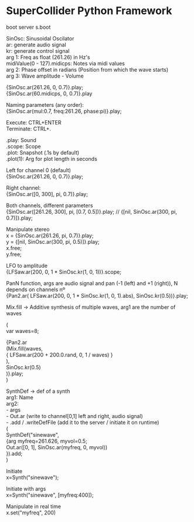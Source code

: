 # SuperCollider Python Framework

boot server
s.boot

SinOsc: Sinusoidal Oscilator  
ar: generate audio signal  
kr: generate control signal  
arg 1: Freq as float (261.26) in Hz's  
  midiValue(0 - 127).midicps: Notes via midi values  
arg 2: Phase offset in radians (Position from which the wave starts)  
arg 3: Wave amplitude - Volume  
  
{SinOsc.ar(261.26, 0, 0.7)}.play;  
{SinOsc.ar(60.midicps, 0, 0.7)}.play  
  
Naming parameters (any order):  
{SinOsc.ar(mul:0.7, freq:261.26, phase:pi)}.play;  
  
Execute: CTRL+ENTER  
Terminate: CTRL+.  
  
.play: Sound  
.scope: Scope  
.plot: Snapshot (.1s by default)  
    .plot(1): Arg for plot length in seconds  
  
Left for channel 0 (default)  
{SinOsc.ar(261.26, 0, 0.7)}.play;  
  
Right channel:  
{SinOsc.ar([0, 300], pi, 0.7)}.play;  
  
Both channels, different parameters  
{SinOsc.ar([261.26, 300], pi, [0.7, 0.5])}.play; // {[nil, SinOsc.ar(300, pi, 0.7)]}.play;  
  
Manipulate stereo  
x = {SinOsc.ar(261.26, pi, 0.7)}.play;  
y = {[nil, SinOsc.ar(300, pi, 0.5)]}.play;  
x.free;  
y.free;  
  
LFO to amplitude  
{LFSaw.ar(200, 0, 1 * SinOsc.kr(1, 0, 1))}.scope;  
  
PanN function, args are audio signal and pan (-1 (left) and +1 (right)), N depends on channels nº  
{Pan2.ar( LFSaw.ar(200, 0, 1 * SinOsc.kr(1, 0, 1).abs), SinOsc.kr(0.5))}.play;  
  
  
Mix.fill -> Additive synthesis of multiple waves, arg1 are the number of waves  
  
(  
  var waves=8;  
   
  {Pan2.ar  
    (Mix.fill(waves,  
      { LFSaw.ar(200 + 200.0.rand, 0, 1 / waves) }  
      ),  
      SinOsc.kr(0.5)  
    )}.play;  
)  
  
  
SynthDef -> def of a synth  
arg1: Name  
arg2:  
    - args  
    - Out.ar (write to channel[0,1] left and right, audio signal)  
    - .add / .writeDefFile (add it to the server / initiate it on runtime)  
(  
SynthDef("sinewave",  
  {arg myfreq=261.626, myvol=0.5;  
  Out.ar([0, 1], SinOsc.ar(myfreq, 0, myvol))  
  }).add;  
)  
  
Initiate  
x=Synth("sinewave");  
  
Initiate with args  
x=Synth("sinewave", [myfreq:400]);  
  
Manipulate in real time  
x.set("myfreq", 200)  
